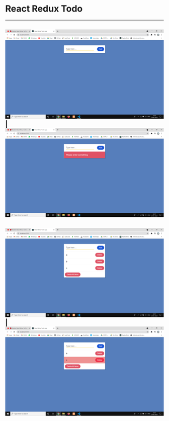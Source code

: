 # React Redux Todo

--------------------------------------------------------
![alt text](/images/1.png) | ![alt text](/images/2.png)
--------------------------------------------------------
![alt text](/images/3.png) | ![alt text](/images/4.png)
--------------------------------------------------------